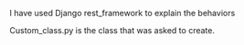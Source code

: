 I have used Django rest_framework to explain the behaviors

Custom_class.py is the class that was asked to create.
